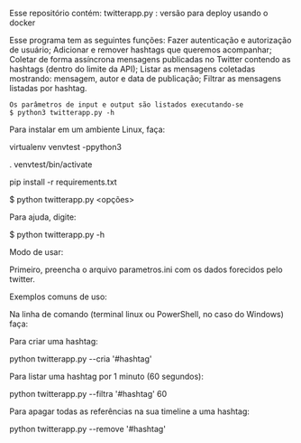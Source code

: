 Esse repositório contém: twitterapp.py : versão  para deploy usando o docker


Esse programa tem as seguintes funções:
    Fazer autenticação e autorização de usuário;
    Adicionar e remover hashtags que queremos acompanhar;
    Coletar de forma assíncrona mensagens publicadas no Twitter contendo as
    hashtags (dentro do limite da API);
    Listar as mensagens coletadas mostrando: mensagem, autor e data de
    publicação;
    Filtrar as mensagens listadas por hashtag.
    
    Os parâmetros de input e output são listados executando-se
    $ python3 twitterapp.py -h

Para instalar em um ambiente Linux, faça:

virtualenv venvtest -ppython3

. venvtest/bin/activate

pip install -r requirements.txt

$ python twitterapp.py <opções>

Para ajuda, digite:

$ python twitterapp.py -h

Modo de usar:

Primeiro, preencha o arquivo parametros.ini com os dados forecidos pelo twitter.

Exemplos comuns de uso:

Na linha de comando (terminal linux ou PowerShell, no caso do Windows) faça:

Para criar uma hashtag:

python twitterapp.py --cria '#hashtag'

Para listar uma hashtag por 1 minuto (60 segundos):

python twitterapp.py --filtra '#hashtag' 60

Para apagar todas as referências na sua timeline a uma hashtag:

python twitterapp.py --remove '#hashtag'
